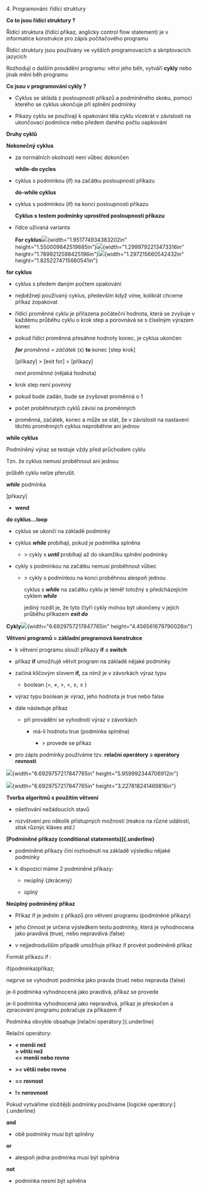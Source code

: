 4\. Programování: řídící struktury

**Co to jsou řídící struktury ?**

Řídící struktura (řídící příkaz, anglicky control flow statement) je v
informatice konstrukce pro zápis počítačového programu

Řídící struktury jsou používány ve vyšších programovacích a
skriptovacích jazycích

Rozhodují o dalším provádění programu: větví jeho běh, vytváří **cykly**
nebo jinak mění běh programu

**Co jsou v programování cykly ?**

-   Cyklus se skládá z posloupnosti příkazů a podmíněného skoku, pomocí
    kterého se cyklus ukončuje při splnění podmínky

-   Píkazy cyklu se používají k opakování těla cyklu vícekrát v
    závislosti na ukončovací podmínce nebo předem daného počtu oapkování

**Druhy cyklů**

**Nekonečný cyklus**

-   za normálních okolností není vůbec dokončen

    **while-do cycles**

-   cyklus s podmínkou (if) na začátku posloupnosti příkazu

    **do-while cyklus**

-   cyklus s podmínkou (if) na konci posloupnosti příkazu

    **Cyklus s testem podmínky uprostřed posloupnosti příkazu**

-   řídce užívaná varianta

    **For cyklus**![](media/image1.tif){width="1.951774934383202in"
    height="1.550009842519685in"}![](media/image2.tif){width="1.2999792213473316in"
    height="1.7899212598425196in"}![](media/image3.tif){width="1.297215660542432in"
    height="1.8252274715660541in"}

**for cyklus**

-   cyklus s předem daným počtem opakování

-   nejběžneji používaný cyklus, především když víme, kolikrát chceme
    příkaz zopakovat

-   řídící proměnné cyklu je přiřazena počáteční hodnota, která se
    zvyšuje v každému průběhu cyklu o krok step a porovnává se s
    číselným výrazem konec

-   pokud řídící proměnná přesáhne hodnoty konec, je cyklus ukončen

    ***for*** *proměnná = záčátek* (x) **to** konec \[step krok\]

    \[příkazy\] \> \[exit for\] \> \[příkazy\]

    next *proměnná* (nějaká hodnota)

-   krok step není povinný

-   pokud bude zadán, bude se zvyšovat proměnná o 1

-   počet proběhnutých cyklů závisí na proměnných

-   proměnná, začátek, konec a může se stát, že v závislosti na
    nastavení těchto proměnných cyklus neproběhne ani jednou

**while cyklus**

Podmíněný výraz se testuje vždy před průchodem cyklu

Tzn. že cyklus nemusí proběhnout ani jednou

průběh cyklu nelze přerušit.

***while*** podmínka

\[přkazy\]

-   **wend**

**do cyklus...loop**

-   cyklus se ukončí na základě podmínky

-   cyklus ***while*** probíhají, pokud je podmíňka splněna

    -   \> cykly s ***until*** probíhají až do okamžiku splnění podmínky

<!-- -->

-   cykly s podmínkou na začátku nemusí proběhnout vůbec

    -   \> cykly s podmínkou na konci proběhnou alespoň jednou

        cyklus s ***while*** na začátku cyklu je téměř totožný s
        předcházejícím cyklem ***while***

        jediný rozdíl je, že tyto čtyři cykly mohou být ukončeny v
        jejich průběhu příkazem ***exit do***

**Cykly**![](media/image1.png){width="6.6929757217847765in"
height="4.456561679790026in"}

**Větvení programů = základní programová konstrukce**

-   k větvení programu slouží příkazy **if** a **switch**

-   příkaz **if** umožňujě větvit program na základě nějaké podmínky

-   začíná klíčovým slovem **if,** za nímž je v závorkách výraz typu

    -   boolean (=, ≠, \>, \<, ≥, ≤ )

-   výraz typu boolean je výraz, jeho hodnota je true nebo false

-   dále následuje příkaz

    -   při provádění se vyhodnotí výraz v závorkách

        -   má-li hodnotu true (podmínka splněna)

            -   \> provede se příkaz

-   pro zápis podmínky používáme tzv. **relační operátory** a
    **operátory rovnosti**

![](media/image2.png){width="6.6929757217847765in"
height="5.959992344706912in"}

![](media/image3.png){width="6.6929757217847765in"
height="3.227818241469816in"}

**Tvorba algoritmů s použitím větvení**

-   ošetřování nežádoucích stavů

-   rozvštvení pro několik přístupných možností (reakce na různé
    události, stisk různýc kláves atd.)

**[Podmíněné příkazy (conditional statements)]{.underline}**

-   podmíněné příkazy činí rozhodnutí na základě výsledku nějaké
    podmínky

-   k dispozici máme 2 podmíněné příkazy:

    -   neúplný (zkrácený)

    -   úplný

**Neúplný podmíněný příkaz**

-   Příkaz if je jedním z příkazů pro větvení programu (podmíněné
    příkazy)

-   jeho činnost je určena výsledkem testu podmínky, která je
    vyhodnocena jako pravdivá (true), nebo nepravdivá (false)

-   v nejjednodušším případě umožňuje příkaz if provést podmíněně příkaz

Formát příkazu if :

if(podmínka)příkaz;

nejprve se vyhodnotí podmínka jako pravda (true) nebo nepravda (false)

je-li podmínka vyhodnocená jako pravdivá, příkaz se provede

je-li podmínka vyhodnocená jako nepravdivá, příkaz je přeskočen a
zpracování programu pokračuje za příkazem if

Podmínka obvykle obsahuje [relační operátory:]{.underline}

Relační operátory:

-   **\< menší než**\
    **\> větší než**\
    **\<= menší nebo rovno**

-   **\>= větší nebo rovno**

-   **== rovnost**

-   **!= nerovnost**

Pokud vytváříme složitější podmínky používáme [logické
operátory:]{.underline}

**and**

-   obě podmínky musí být splněny

**or**

-   alespoň jedna podmínka musí být splněna

**not**

-   podmínka nesmí být splněna
